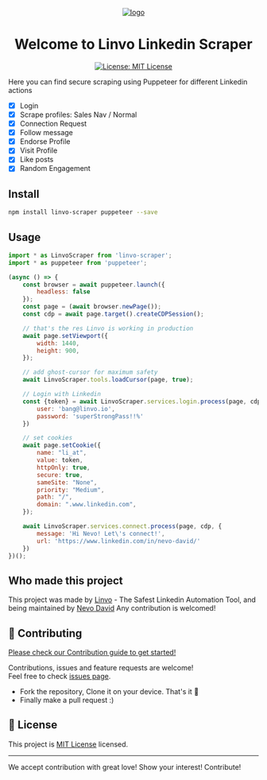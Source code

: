 <p align="center">
  <a href="https://ai2ui.co">
    <img  alt="logo" src="https://ai2ui.co/ai-component-generator-logo.png">
  </a>
</p>
<h1 align="center">Welcome to Linvo Linkedin Scraper</h1>
<p align="center">
  <a href="https://opensource.org/licenses/MIT" target="_blank">
    <img alt="License: MIT License" src="https://img.shields.io/badge/License-MIT License-yellow.svg" />
  </a>
</p>

Here you can find secure scraping using Puppeteer for different Linkedin actions
- [x] Login
- [x] Scrape profiles: Sales Nav / Normal
- [x] Connection Request
- [x] Follow message
- [x] Endorse Profile
- [x] Visit Profile
- [x] Like posts
- [x] Random Engagement

## Install

```sh
npm install linvo-scraper puppeteer --save
```

## Usage

```javascript
import * as LinvoScraper from 'linvo-scraper';
import * as puppeteer from 'puppeteer';

(async () => {
    const browser = await puppeteer.launch({
        headless: false
    });
    const page = (await browser.newPage());
    const cdp = await page.target().createCDPSession();

    // that's the res Linvo is working in production
    await page.setViewport({
        width: 1440,
        height: 900,
    });

    // add ghost-cursor for maximum safety
    await LinvoScraper.tools.loadCursor(page, true);

    // Login with Linkedin
    const {token} = await LinvoScraper.services.login.process(page, cdp, {
        user: 'bang@linvo.io',
        password: 'superStrongPass!!%'
    })

    // set cookies
    await page.setCookie({
        name: "li_at",
        value: token,
        httpOnly: true,
        secure: true,
        sameSite: "None",
        priority: "Medium",
        path: "/",
        domain: ".www.linkedin.com",
    });

    await LinvoScraper.services.connect.process(page, cdp, {
        message: 'Hi Nevo! Let\'s connect!',
        url: 'https://www.linkedin.com/in/nevo-david/'
    })
})();
```

## Who made this project

This project was made by [Linvo](https://linvo.io) - The Safest Linkedin Automation Tool, and being maintained by [Nevo David](https://github.com/nevo-david)
Any contribution is welcomed!

## 🤝 Contributing

[Please check our Contribution guide to get started!](https://github.com/linvo-io/linvo-scraper/blob/main/CONTRIBUTING.md)

Contributions, issues and feature requests are welcome!<br />Feel free to check [issues page](https://github.com/linvo-io/linvo-scraper/issues?q=is%3Aopen).
* Fork the repository, Clone it on your device. That's it 🎉
* Finally make a pull request :)

## 📝 License

This project is [MIT License](https://opensource.org/licenses/MIT) licensed.

***
We accept contribution with great love! Show your interest! Contribute!
